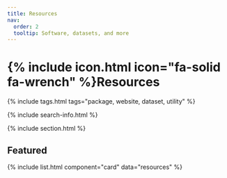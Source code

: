 ```yaml
---
title: Resources
nav:
  order: 2
  tooltip: Software, datasets, and more
---
```


# {% include icon.html icon="fa-solid fa-wrench" %}Resources

{% include tags.html tags="package, website, dataset, utility" %}

{% include search-info.html %}

{% include section.html %}

## Featured

{% include list.html component="card" data="resources" %}
